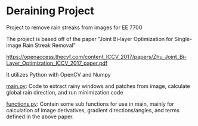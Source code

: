 # Deraining Project
Project to remove rain streaks from images for EE 7700

The project is based off of the paper "Joint Bi-layer Optimization for Single-image Rain Streak Removal"

https://openaccess.thecvf.com/content_ICCV_2017/papers/Zhu_Joint_Bi-Layer_Optimization_ICCV_2017_paper.pdf

It utilizes Python with OpenCV and Numpy

[main.py](main.py): Code to extract rainy windows and patches from image, calculate global rain direction, and run minimization code

[functions.py](functions.py): Contain some sub functions for use in main, mainly for calculation of image derivatives, gradient directions/angles, and terms defined in the above paper.
